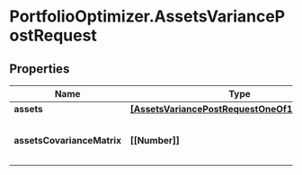 # PortfolioOptimizer.AssetsVariancePostRequest

## Properties

Name | Type | Description | Notes
------------ | ------------- | ------------- | -------------
**assets** | [**[AssetsVariancePostRequestOneOf1AssetsInner]**](AssetsVariancePostRequestOneOf1AssetsInner.md) |  | 
**assetsCovarianceMatrix** | **[[Number]]** | assetsCovarianceMatrix[i][j] is the covariance between the asset i and the asset j | 


